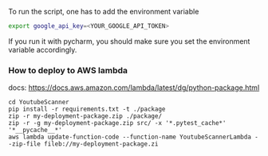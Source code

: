 To run the script, one has to add the environment variable
```bash
export google_api_key=<YOUR_GOOGLE_API_TOKEN>
```

If you run it with pycharm, you should make sure you set the environment variable accordingly.


### How to deploy to AWS lambda

docs: https://docs.aws.amazon.com/lambda/latest/dg/python-package.html

```
cd YoutubeScanner
pip install -r requirements.txt -t ./package
zip -r my-deployment-package.zip ./package/
zip -r -g my-deployment-package.zip src/ -x '*.pytest_cache*' '*__pycache__*'
aws lambda update-function-code --function-name YoutubeScannerLambda --zip-file fileb://my-deployment-package.zi
```